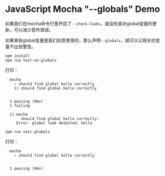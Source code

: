JavaScript Mocha "--globals" Demo
=================================

如果我们在mocha命令行里开启了`--check-leaks`，就会检查对global变量的更新，可以减少意外错误。

如果某些global变量是我们刻意使用的，那么声明`--globals`，就可以让相关的变量不出现警告。

```
npm install
npm run test-no-globals
```

打印：

```
  mocha
    ✓ should find global hello correctly
    1) should find global hello correctly


  1 passing (9ms)
  1 failing

  1) mocha
       should find global hello correctly:
     Error: global leak detected: hello

```


```
npm run test-globals
```

打印：

```
  mocha
    ✓ should find global hello correctly


  1 passing (9ms)
```
